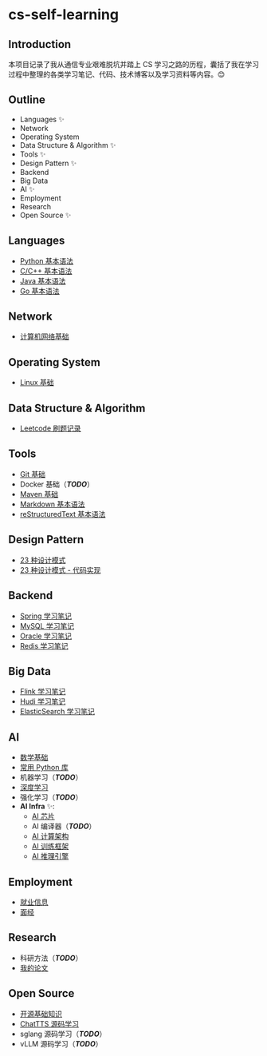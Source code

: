 # cs-self-learning

## Introduction

本项目记录了我从通信专业艰难脱坑并踏上 CS 学习之路的历程，囊括了我在学习过程中整理的各类学习笔记、代码、技术博客以及学习资料等内容。😊

## Outline

- Languages ✨
- Network
- Operating System
- Data Structure & Algorithm ✨
- Tools ✨
- Design Pattern ✨
- Backend
- Big Data
- AI ✨
- Employment
- Research
- Open Source ✨

## Languages

- [<u>Python 基本语法</u>](./01.Languages/Python/01.Notes/Python学习笔记.md)
- [<u>C/C++ 基本语法</u>](./01.Languages/C&C++/02.Notes/C++学习笔记.md)
- [<u>Java 基本语法</u>](./01.Languages/Java/02.Notes/Java知识点整理.md)
- [<u>Go 基本语法</u>](./01.Languages/Go/01.Notes/1.Go语言入门%20-%20基本语法.md)

## Network

- [<u>计算机网络基础</u>](./02.Network/01.Notes)

## Operating System

- [<u>Linux 基础</u>](./03.Operating_System/01.Notes/Linux学习笔记.md)

## Data Structure & Algorithm

- [<u>Leetcode 刷题记录</u>](./04.Data_Structure&Algorithm/02.Practices)

## Tools

- [<u>Git 基础</u>](./05.Tools/02.Git/01.Notes)
- Docker 基础（**_TODO_**）
- [<u>Maven 基础</u>](./05.Tools/04.Maven/IDEA%20Maven项目编译或启动报错解决方法.md)
- [<u>Markdown 基本语法</u>](./05.Tools/01.Markdown/Markdown常用语法.md)
- [<u>reStructuredText 基本语法</u>](./05.Tools/05.reStructuredText/01.Notes/reStructuredText学习笔记.md)

## Design Pattern

- [<u>23 种设计模式</u>](./06.Design_Pattern/01.Notes/设计模式.md)
- [<u>23 种设计模式 - 代码实现</u>](./06.Design_Pattern/02.Practices/)

## Backend

- [<u>Spring 学习笔记</u>](./07.Backend/01.Spring/01.Notes/Spring.md)
- [<u>MySQL 学习笔记</u>](./07.Backend/03.Database/01.MySQL/02.Notes/)
- [<u>Oracle 学习笔记</u>](./07.Backend/03.Database/02.Oracle/01.Notes/存储过程.md)
- [<u>Redis 学习笔记</u>](./07.Backend/03.Database/03.Redis/01.Notes/)

## Big Data

- [<u>Flink 学习笔记</u>](./08.Big_Data/02.Flink/01.Notes/Flink学习笔记.md)
- [<u>Hudi 学习笔记</u>](./08.Big_Data/03.Hudi/01.Notes/Hudi学习笔记.md)
- [<u>ElasticSearch 学习笔记</u>](./08.Big_Data/04.ElasticSearch/01.Notes/ElasticSearch学习笔记.md)

## AI

- [<u>数学基础</u>](./09.AI/02.Mathematics)
- [<u>常用 Python 库</u>](./09.AI/03.Python_Libs/AI训练&推理常用依赖库.md)
- 机器学习（**_TODO_**）
- [<u>深度学习</u>](./09.AI/05.Deep_Learning/PyTorch/PyTorch_Tutorials/01.Notes/PyTorch深度学习实践.md)
- 强化学习（**_TODO_**）
- **AI Infra** ✨:
  - [<u>AI 芯片</u>](./09.AI/06.AI_Infra/02.Hardware/)
  - AI 编译器（**_TODO_**）
  - [<u>AI 计算架构</u>](./09.AI/06.AI_Infra/04.Compute_Architecture)
  - [<u>AI 训练框架</u>](./09.AI/06.AI_Infra/05.Training_Framework/AI框架核心技术.md)
  - [<u>AI 推理引擎</u>](./09.AI/06.AI_Infra/06.Inference_Engine/推理引擎.md)

## Employment

- [<u>就业信息</u>](./10.Employment/01.Employment_Information)
- [<u>面经</u>](./10.Employment/02.Interview/01.Notes/面试笔记%20-%20申杉杉.md)

## Research

- 科研方法（**_TODO_**）
- [<u>我的论文</u>](./11.Research/02.My_Publications)

## Open Source

- [<u>开源基础知识</u>](./12.Open_Source/01.Notes)
- [<u>ChatTTS 源码学习</u>](./12.Open_Source/02.Projects/ChatTTS/ChatTTS源码学习.md)
- sglang 源码学习（**_TODO_**）
- vLLM 源码学习（**_TODO_**）
